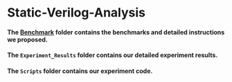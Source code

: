 # Static-Verilog-Analysis
#### The [Benchmark](https://github.com/fangzhigang32/Static-Verilog-Analysis/tree/f942dbfad4c3a9e2262a99674684b57339796727/Benchmark) folder contains the benchmarks and detailed instructions we proposed. <br/>
#### The `Experiment_Results` folder contains our detailed experiment results. <br/>
#### The `Scripts` folder contains our experiment code. <br/>

<!-- ## Benchmark -->
<!-- ![1_Benchmark_Simple](Benchmark/1_Benchmark_Simple.png) -->
<!-- ![2_Benchmark_Medium](Benchmark/2_Benchmark_Medium.png) -->
<!-- ![3_Benchmark_Complex](Benchmark/3_Benchmark_Complex.png) -->
<!-- ## Results -->
<!-- ![1_MainResults](Experiment_Results/1_MainResults.png) -->
<!-- ![2_DetailResults_1](Experiment_Results/2_DetailResults_1.png) -->
<!-- ![3_DetailResults_2](Experiment_Results/3_DetailResults_2.png) -->
<!-- ![4_DetailResults_3](Experiment_Results/4_DetailResults_3.png) -->
<!-- ![5_DetailResults_4](Experiment_Results/5_DetailResults_4.png) -->
<!-- ![6_DetailResults_5](Experiment_Results/6_DetailResults_5.png) -->
<!-- ![7_DetailResults_6](Experiment_Results/7_DetailResults_6.png) -->

